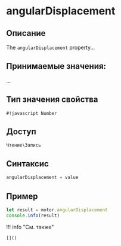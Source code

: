 # angularDisplacement

## Описание
The `angularDisplacement` property...

## Принимаемые значения:
...

## Тип значения свойства
`#!javascript Number`

## Доступ
`Чтение\Запись`

## Синтаксис
```javascript
angularDisplacement = value
```

## Пример
```javascript linenums="1"
let result = motor.angularDisplacement
console.info(result)
```

!!! info "См. также"

    []()

